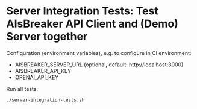 Server Integration Tests: Test AIsBreaker API Client and (Demo) Server together
===============================================================================

Configuration (environment variables), e.g. to configure in CI environment:
- AISBREAKER_SERVER_URL (optional, default: http://localhost:3000)
- AISBREAKER_API_KEY
- OPENAI_API_KEY

Run all tests:
```bash
./server-integration-tests.sh
```
